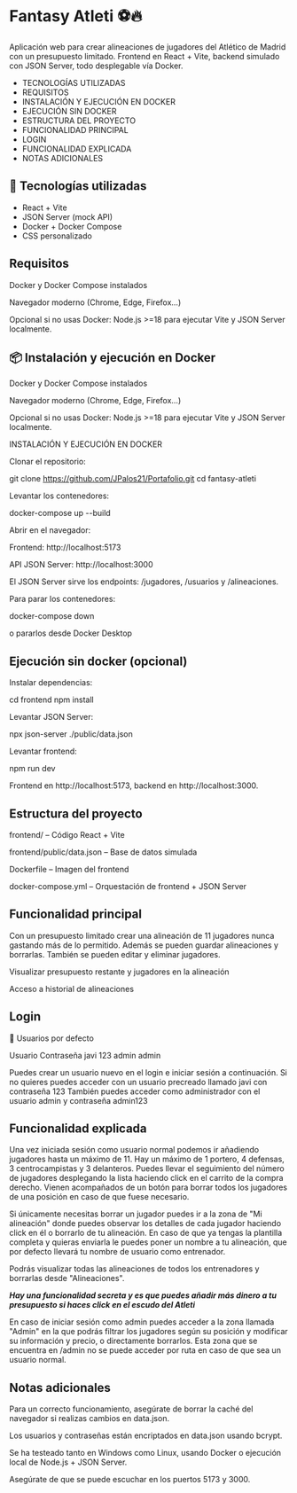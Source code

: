 # Fantasy Atleti ⚽️🔥

Aplicación web para crear alineaciones de jugadores del Atlético de Madrid con un presupuesto limitado.
Frontend en React + Vite, backend simulado con JSON Server, todo desplegable vía Docker.

- TECNOLOGÍAS UTILIZADAS
- REQUISITOS
- INSTALACIÓN Y EJECUCIÓN EN DOCKER
- EJECUCIÓN SIN DOCKER
- ESTRUCTURA DEL PROYECTO
- FUNCIONALIDAD PRINCIPAL
- LOGIN
- FUNCIONALIDAD EXPLICADA
- NOTAS ADICIONALES

## 🚀 Tecnologías utilizadas

- React + Vite
- JSON Server (mock API)
- Docker + Docker Compose
- CSS personalizado


## Requisitos

Docker y Docker Compose instalados

Navegador moderno (Chrome, Edge, Firefox…)

Opcional si no usas Docker: Node.js >=18 para ejecutar Vite y JSON Server localmente.


## 📦 Instalación y ejecución en Docker

Docker y Docker Compose instalados

Navegador moderno (Chrome, Edge, Firefox…)

Opcional si no usas Docker: Node.js >=18 para ejecutar Vite y JSON Server localmente.


INSTALACIÓN Y EJECUCIÓN EN DOCKER

Clonar el repositorio:

git clone https://github.com/JPalos21/Portafolio.git
cd fantasy-atleti


Levantar los contenedores:

docker-compose up --build


Abrir en el navegador:

Frontend: http://localhost:5173

API JSON Server: http://localhost:3000

El JSON Server sirve los endpoints: /jugadores, /usuarios y /alineaciones.

Para parar los contenedores:

docker-compose down

o pararlos desde Docker Desktop


## Ejecución sin docker (opcional)

Instalar dependencias:

cd frontend
npm install


Levantar JSON Server:

npx json-server ./public/data.json


Levantar frontend:

npm run dev

Frontend en http://localhost:5173, backend en http://localhost:3000.


## Estructura del proyecto

frontend/ – Código React + Vite

frontend/public/data.json – Base de datos simulada

Dockerfile – Imagen del frontend

docker-compose.yml – Orquestación de frontend + JSON Server


## Funcionalidad principal

Con un presupuesto limitado crear una alineación de 11 jugadores nunca gastando más de lo permitido. Además se pueden guardar alineaciones y borrarlas. También se pueden editar y eliminar jugadores.

Visualizar presupuesto restante y jugadores en la alineación

Acceso a historial de alineaciones


## Login

👤 Usuarios por defecto

Usuario	Contraseña
javi	123
admin	admin

Puedes crear un usuario nuevo en el login e iniciar sesión a continuación. Si no quieres puedes acceder con un usuario precreado llamado javi con contraseña 123
También puedes acceder como administrador con el usuario admin y contraseña admin123


## Funcionalidad explicada

Una vez iniciada sesión como usuario normal podemos ir añadiendo jugadores hasta un máximo de 11. Hay un máximo de 1 portero, 4 defensas, 3 centrocampistas y 3 delanteros. Puedes llevar el seguimiento del número de jugadores desplegando la lista haciendo click en el carrito de la compra derecho. Vienen acompañados de un botón para borrar todos los jugadores de una posición en caso de que fuese necesario.

Si únicamente necesitas borrar un jugador puedes ir a la zona de "Mi alineación" donde puedes observar los detalles de cada jugador haciendo click en él o borrarlo de tu alineación. En caso de que ya tengas la plantilla completa y quieras enviarla le puedes poner un nombre a tu alineación, que por defecto llevará tu nombre de usuario como entrenador.

Podrás visualizar todas las alineaciones de todos los entrenadores y borrarlas desde "Alineaciones".

***Hay una funcionalidad secreta y es que puedes añadir más dinero a tu presupuesto si haces click en el escudo del Atleti***

En caso de iniciar sesión como admin puedes acceder a la zona llamada "Admin" en la que podrás filtrar los jugadores según su posición y modificar su información y precio, o directamente borrarlos. Esta zona que se encuentra en /admin no se puede acceder por ruta en caso de que sea un usuario normal.


## Notas adicionales

Para un correcto funcionamiento, asegúrate de borrar la caché del navegador si realizas cambios en data.json.

Los usuarios y contraseñas están encriptados en data.json usando bcrypt.

Se ha testeado tanto en Windows como Linux, usando Docker o ejecución local de Node.js + JSON Server.

Asegúrate de que se puede escuchar en los puertos 5173 y 3000.